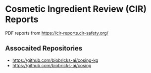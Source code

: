 # Cosmetic Ingredient Review (CIR) Reports 

PDF reports from https://cir-reports.cir-safety.org/

## Assocaited Repositories
- https://github.com/biobricks-ai/cosing-kg
- https://github.com/biobricks-ai/cosing

